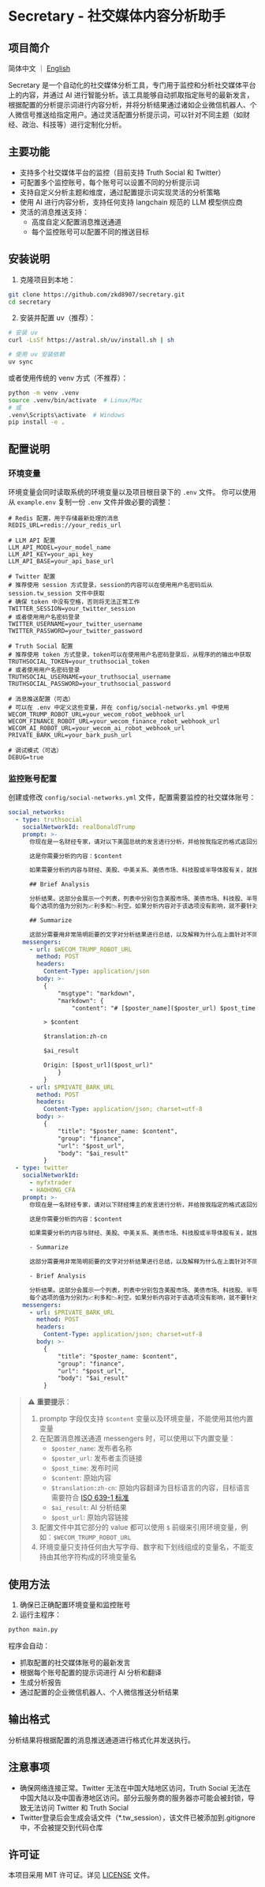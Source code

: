 # Secretary - 社交媒体内容分析助手

## 项目简介

简体中文 ｜ [English](README.md)

Secretary 是一个自动化的社交媒体分析工具，专门用于监控和分析社交媒体平台上的内容，并通过 AI 进行智能分析。该工具能够自动抓取指定账号的最新发言，根据配置的分析提示词进行内容分析，并将分析结果通过诸如企业微信机器人、个人微信号推送给指定用户。通过灵活配置分析提示词，可以针对不同主题（如财经、政治、科技等）进行定制化分析。

## 主要功能

- 支持多个社交媒体平台的监控（目前支持 Truth Social 和 Twitter）
- 可配置多个监控账号，每个账号可以设置不同的分析提示词
- 支持自定义分析主题和维度，通过配置提示词实现灵活的分析策略
- 使用 AI 进行内容分析，支持任何支持 langchain 规范的 LLM 模型供应商
- 灵活的消息推送支持：
  - 高度自定义配置消息推送通道
  - 每个监控账号可以配置不同的推送目标

## 安装说明

1. 克隆项目到本地：
```bash
git clone https://github.com/zkd8907/secretary.git
cd secretary
```

2. 安装并配置 uv（推荐）：
```bash
# 安装 uv
curl -LsSf https://astral.sh/uv/install.sh | sh

# 使用 uv 安装依赖
uv sync
```

或者使用传统的 venv 方式（不推荐）：
```bash
python -m venv .venv
source .venv/bin/activate  # Linux/Mac
# 或
.venv\Scripts\activate  # Windows
pip install -e .
```

## 配置说明

### 环境变量

环境变量会同时读取系统的环境变量以及项目根目录下的 `.env` 文件。
你可以使用从 `example.env` 复制一份 `.env` 文件并做必要的调整：

```properties
# Redis 配置，用于存储最新处理的消息
REDIS_URL=redis://your_redis_url

# LLM API 配置
LLM_API_MODEL=your_model_name
LLM_API_KEY=your_api_key
LLM_API_BASE=your_api_base_url

# Twitter 配置
# 推荐使用 session 方式登录，session的内容可以在使用用户名密码后从 session.tw_session 文件中获取
# 确保 token 中没有空格，否则将无法正常工作
TWITTER_SESSION=your_twitter_session
# 或者使用用户名密码登录
TWITTER_USERNAME=your_twitter_username
TWITTER_PASSWORD=your_twitter_password

# Truth Social 配置
# 推荐使用 token 方式登录，token可以在使用用户名密码登录后，从程序的的输出中获取
TRUTHSOCIAL_TOKEN=your_truthsocial_token
# 或者使用用户名密码登录
TRUTHSOCIAL_USERNAME=your_truthsocial_username
TRUTHSOCIAL_PASSWORD=your_truthsocial_password

# 消息推送配置（可选）
# 可以在 .env 中定义这些变量，并在 config/social-networks.yml 中使用
WECOM_TRUMP_ROBOT_URL=your_wecom_robot_webhook_url
WECOM_FINANCE_ROBOT_URL=your_wecom_finance_robot_webhook_url
WECOM_AI_ROBOT_URL=your_wecom_ai_robot_webhook_url
PRIVATE_BARK_URL=your_bark_push_url

# 调试模式（可选）
DEBUG=true
```

### 监控账号配置

创建或修改 `config/social-networks.yml` 文件，配置需要监控的社交媒体账号：

```yaml
social_networks:
  - type: truthsocial
    socialNetworkId: realDonaldTrump
    prompt: >-
      你现在是一名财经专家，请对以下美国总统的发言进行分析，并给按我指定的格式返回分析结果。

      这是你需要分析的内容：$content

      如果需要分析的内容与财经、美股、中美关系、美债市场、科技股或半导体股有关，就按下面的格式输出内容。

      ## Brief Analysis

      分析结果。这部分会展示一个列表，列表中分别包含美股市场、美债市场、科技股、半导体股、中国股票市场、香港股票市场、人民币兑美元汇率、中美关系这8个选项。
      每个选项的值为分别为📈利多和📉利空。如果分析内容对于该选项没有影响，就不要针对这个选项返回任何内容。

      ## Summarize

      这部分需要用非常简明扼要的文字对分析结果进行总结，以及解释为什么在上面针对不同选项会得出不同的结论。
    messengers:
      - url: $WECOM_TRUMP_ROBOT_URL
        method: POST
        headers:
          Content-Type: application/json
        body: >-
          {
              "msgtype": "markdown",
              "markdown": {
                  "content": "# [$poster_name]($poster_url) $post_time

          > $content

          $translation:zh-cn

          $ai_result

          Origin: [$post_url]($post_url)"
              }
          }
      - url: $PRIVATE_BARK_URL
        method: POST
        headers:
          Content-Type: application/json; charset=utf-8
        body: >-
          {
              "title": "$poster_name: $content",
              "group": "finance",
              "url": "$post_url",
              "body": "$ai_result"
          }
  - type: twitter
    socialNetworkId:
      - myfxtrader
      - HAOHONG_CFA
    prompt: >-
      你现在是一名财经专家，请对以下财经博主的发言进行分析，并给按我指定的格式返回分析结果。

      这是你需要分析的内容：$content

      如果需要分析的内容与财经、美股、中美关系、美债市场、科技股或半导体股有关，就按下面的格式输出内容。

      - Summarize

      这部分需要用非常简明扼要的文字对分析结果进行总结，以及解释为什么在上面针对不同选项会得出不同的结论。

      - Brief Analysis

      分析结果。这部分会展示一个列表，列表中分别包含美股市场、美债市场、科技股、半导体股、中国股票市场、香港股票市场、人民币兑美元汇率、中美关系这8个选项。
      每个选项的值为分别为📈利多和📉利空。如果分析内容对于该选项没有影响，就不要针对这个选项返回任何内容。
    messengers:
      - url: $PRIVATE_BARK_URL
        method: POST
        headers:
          Content-Type: application/json; charset=utf-8
        body: >-
          {
              "title": "$poster_name: $content",
              "group": "finance",
              "url": "$post_url",
              "body": "$ai_result"
          }
```

> ⚠️ **重要提示**：
> 
> 1. promptp 字段仅支持 `$content` 变量以及环境变量，不能使用其他内置变量
> 2. 在配置消息推送通道 messengers 时，可以使用以下内置变量：
>    - `$poster_name`: 发布者名称
>    - `$poster_url`: 发布者主页链接
>    - `$post_time`: 发布时间
>    - `$content`: 原始内容
>    - `$translation:zh-cn`: 原始内容翻译为目标语言的内容，目标语言需要符合 [ISO 639-1 标准](https://en.wikipedia.org/wiki/List_of_ISO_639_language_codes)
>    - `$ai_result`: AI 分析结果
>    - `$post_url`: 原始内容链接
> 3. 配置文件中其它部分的 value 都可以使用 `$` 前缀来引用环境变量，例如：`$WECOM_TRUMP_ROBOT_URL`
> 4. 环境变量只支持任何由大写字母、数字和下划线组成的变量名，不能支持由其他字符构成的环境变量名

## 使用方法

1. 确保已正确配置环境变量和监控账号
2. 运行主程序：
```bash
python main.py
```

程序会自动：

- 抓取配置的社交媒体账号的最新发言
- 根据每个账号配置的提示词进行 AI 分析和翻译
- 生成分析报告
- 通过配置的企业微信机器人、个人微信推送分析结果

## 输出格式

分析结果将根据配置的消息推送通道进行格式化并发送执行。

## 注意事项

- 确保网络连接正常。Twitter 无法在中国大陆地区访问，Truth Social 无法在中国大陆以及中国香港地区访问。部分云服务商的服务器亦可能会被封锁，导致无法访问 Twitter 和 Truth Social
- Twitter登录后会生成会话文件（*.tw_session），该文件已被添加到.gitignore中，不会被提交到代码仓库

## 许可证

本项目采用 MIT 许可证。详见 [LICENSE](LICENSE) 文件。
